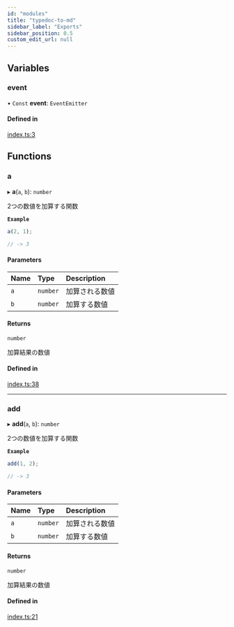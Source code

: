```yaml
---
id: "modules"
title: "typedoc-to-md"
sidebar_label: "Exports"
sidebar_position: 0.5
custom_edit_url: null
---
```


## Variables

### event

• `Const` **event**: `EventEmitter`

#### Defined in

[index.ts:3](https://github.com/Mf-3d/Test-Written-Programs/blob/d37899e/typedoc-to-md/index.ts#L3)

## Functions

### a

▸ **a**(`a`, `b`): `number`

2つの数値を加算する関数

**`Example`**

```js
a(2, 1);

// -> 3
```

#### Parameters

| Name | Type | Description |
| :------ | :------ | :------ |
| `a` | `number` | 加算される数値 |
| `b` | `number` | 加算する数値 |

#### Returns

`number`

加算結果の数値

#### Defined in

[index.ts:38](https://github.com/Mf-3d/Test-Written-Programs/blob/d37899e/typedoc-to-md/index.ts#L38)

___

### add

▸ **add**(`a`, `b`): `number`

2つの数値を加算する関数

**`Example`**

```js
add(1, 2);

// -> 3
```

#### Parameters

| Name | Type | Description |
| :------ | :------ | :------ |
| `a` | `number` | 加算される数値 |
| `b` | `number` | 加算する数値 |

#### Returns

`number`

加算結果の数値

#### Defined in

[index.ts:21](https://github.com/Mf-3d/Test-Written-Programs/blob/d37899e/typedoc-to-md/index.ts#L21)
